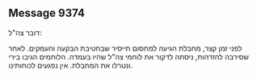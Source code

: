 ## Message 9374

דובר צה"ל: 

לפני זמן קצר, מחבלת הגיעה למחסום תייסיר שבחטיבת הבקעה והעמקים. לאחר שסירבה להזדהות, ניסתה לדקור את לוחמי צה"ל שהיו בעמדה. 
הלוחמים הגיבו בירי ונטרלו את המחבלת. 
אין נפגעים לכוחותינו.

